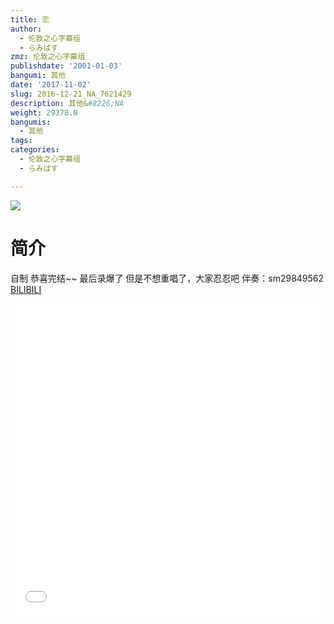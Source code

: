 ```yaml
---
title: 恋
author:
  - 伦敦之心字幕组
  - らみぱす
zmz: 伦敦之心字幕组
publishdate: '2001-01-03'
bangumi: 其他
date: '2017-11-02'
slug: 2016-12-21_NA_7621429
description: 其他&#8226;NA
weight: 29378.0
bangumis:
  - 其他
tags:
categories:
  - 伦敦之心字幕组
  - らみぱす

---
```

![](https://i.imgur.com/ZQcomu9.png)
# 简介  
自制
恭喜完结~~
最后录爆了 但是不想重唱了，大家忍忍吧
伴奏：sm29849562
  [BILIBILI](https://www.bilibili.com/video/av7621429/)

<div class="vcontainer">  <iframe class='video' src="//www.bilibili.com/blackboard/player.html?aid=7621429" width="100%" height="500" frameborder="0" allowfullscreen="allowfullscreen"></iframe></div>
